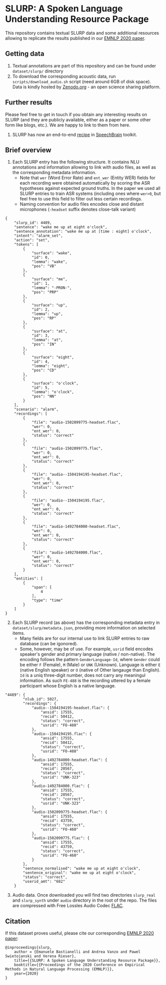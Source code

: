 # SLURP: A Spoken Language Understanding Resource Package

This repository contains textual SLURP data and some additional resources allowing to replicate the results published in our [EMNLP 2020 paper](https://www.aclweb.org/anthology/2020.emnlp-main.588.pdf). 

## Getting data

1. Textual annotations are part of this repository and can be found under `dataset/slurp/` directory
2. To download the corresponding acoustic data, run `scripts/download_audio.sh` script (need around 6GB of disk space). Data is kindly hosted by [Zenodo.org](https://zenodo.org/record/4274930) - an open science sharing platform.

## Further results

Please feel free to get in touch if you obtain any interesting results on SLURP (and they are publicly available, either as a paper or some other form like blogs, etc.). We are happy to link to them from here.

1. SLURP has now an end-to-end [recipe](https://github.com/speechbrain/speechbrain/tree/main/recipes/SLURP) in [SpeechBrain](https://speechbrain.github.io/) toolkit. 

## Brief overview

1. Each SLURP entry has the following structure. It contains NLU annotations and information allowing to link with audio files, as well as the corresponding metadata information. 
    * Note that `wer` (Word Error Rate) and `ent_wer` (Entity WER) fields for each recording were obtained automatically by scoring the ASR hypotheses against expected ground truths. In the paper we used all SLURP entries to train ASR systems (including ones where `wer>0`, but feel free to use this field to filter out less certain recordings.
    * Naming convention for audio files encodes close and distant microphones (`-headset` suffix denotes close-talk variant)

```
{
    "slurp_id": 4489,
    "sentence": "wake me up at eight o'clock",
    "sentence_annotation": "wake me up at [time : eight] o'clock",
    "intent": "alarm_set",
    "action": "set",
    "tokens": [
        {
            "surface": "wake",
            "id": 0,
            "lemma": "wake",
            "pos": "VB"
        },
        {
            "surface": "me",
            "id": 1,
            "lemma": "-PRON-",
            "pos": "PRP"
        },
        {
            "surface": "up",
            "id": 2,
            "lemma": "up",
            "pos": "RP"
        },
        {
            "surface": "at",
            "id": 3,
            "lemma": "at",
            "pos": "IN"
        },
        {
            "surface": "eight",
            "id": 4,
            "lemma": "eight",
            "pos": "CD"
        },
        {
            "surface": "o'clock",
            "id": 5,
            "lemma": "o'clock",
            "pos": "NN"
        }
    ],
    "scenario": "alarm",
    "recordings": [
        {
            "file": "audio-1502099775-headset.flac",
            "wer": 0,
            "ent_wer": 0,
            "status": "correct"
        },
        {
            "file": "audio-1502099775.flac",
            "wer": 0,
            "ent_wer": 0,
            "status": "correct"
        },
        {
            "file": "audio--1504194195-headset.flac",
            "wer": 0,
            "ent_wer": 0,
            "status": "correct"
        },
        {
            "file": "audio--1504194195.flac",
            "wer": 0,
            "ent_wer": 0,
            "status": "correct"
        },
        {
            "file": "audio-1492784000-headset.flac",
            "wer": 0,
            "ent_wer": 0,
            "status": "correct"
        },
        {
            "file": "audio-1492784000.flac",
            "wer": 0,
            "ent_wer": 0,
            "status": "correct"
        }
    ],
    "entities": [
        {
            "span": [
                4
            ],
            "type": "time"
        }
    ]
}
```

2. Each SLURP record (as above) has the corresponding metadata entry in `dataset/slurp/metadata.json`, providing more information on selected items. 
    * Many fields are for our internal use to link SLURP entries to raw database (can be igonored). 
    * Some, however, may be of use. For example, `usrid` field encodes speaker's gender and primary language (native / non-native). The encoding follows the pattern `GenderLanguage-Id`, where `Gender` could be either `F` (Female), `M` (Male) or `UNK` (Unknown). Language is either `E` (native English speaker) or `O` (native of Other langauge than English). `Id` is a uniq three-digit number, does not carry any meaningul information. As such `FE-488` is the recording uttered by a female participant whose English is a native language.

```
"4489": {
        "nlub_id": 5027,
        "recordings": {
            "audio--1504194195-headset.flac": {
                "ansid": 17555,
                "recid": 50412,
                "status": "correct",
                "usrid": "FO-488"
            },
            "audio--1504194195.flac": {
                "ansid": 17555,
                "recid": 50412,
                "status": "correct",
                "usrid": "FO-488"
            },
            "audio-1492784000-headset.flac": {
                "ansid": 17555,
                "recid": 20567,
                "status": "correct",
                "usrid": "UNK-323"
            },
            "audio-1492784000.flac": {
                "ansid": 17555,
                "recid": 20567,
                "status": "correct",
                "usrid": "UNK-323"
            },
            "audio-1502099775-headset.flac": {
                "ansid": 17555,
                "recid": 43759,
                "status": "correct",
                "usrid": "FO-460"
            },
            "audio-1502099775.flac": {
                "ansid": 17555,
                "recid": 43759,
                "status": "correct",
                "usrid": "FO-460"
            }
        },
        "sentence_normalised": "wake me up at eight o'clock",
        "sentence_original": "wake me up at eight o'clock",
        "status": "correct",
        "userid_amt": "682"
    }
```

3. Audio data. Once downloaded you will find two directories `slurp_real` and `slurp_synth` under `audio` directory in the root of the repo. The files are compressed with Free Lossles Audio Codec [FLAC](https://en.wikipedia.org/wiki/FLAC). 

## Citation

If this dataset proves useful, please cite our corresponding [EMNLP 2020 paper](https://www.aclweb.org/anthology/2020.emnlp-main.588.pdf):

```
@inproceedings{slurp,
    author = {Emanuele Bastianelli and Andrea Vanzo and Pawel Swietojanski and Verena Rieser},
    title={{SLURP: A Spoken Language Understanding Resource Package}},
    booktitle={{Proceedings of the 2020 Conference on Empirical Methods in Natural Language Processing (EMNLP)}},
    year={2020}
}
```


